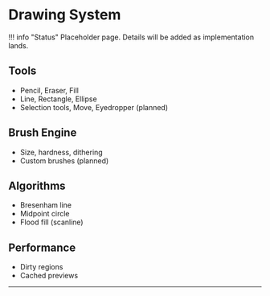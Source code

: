# Drawing System

!!! info "Status"
    Placeholder page. Details will be added as implementation lands.

## Tools
- Pencil, Eraser, Fill
- Line, Rectangle, Ellipse
- Selection tools, Move, Eyedropper (planned)

## Brush Engine
- Size, hardness, dithering
- Custom brushes (planned)

## Algorithms
- Bresenham line
- Midpoint circle
- Flood fill (scanline)

## Performance
- Dirty regions
- Cached previews

---